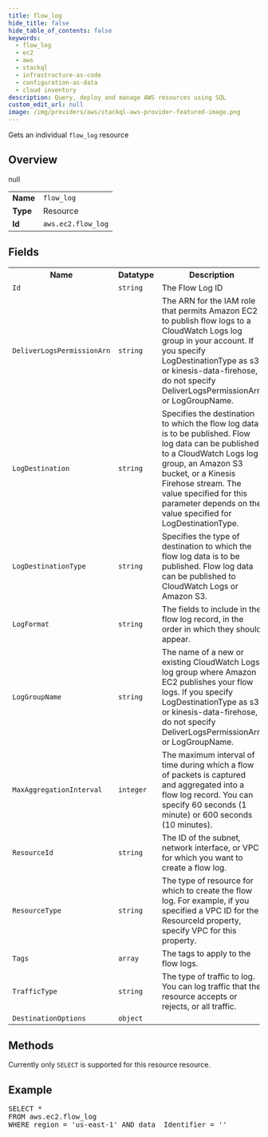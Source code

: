 ```yaml
---
title: flow_log
hide_title: false
hide_table_of_contents: false
keywords:
  - flow_log
  - ec2
  - aws
  - stackql
  - infrastructure-as-code
  - configuration-as-data
  - cloud inventory
description: Query, deploy and manage AWS resources using SQL
custom_edit_url: null
image: /img/providers/aws/stackql-aws-provider-featured-image.png
---
```

Gets an individual <code>flow_log</code> resource

## Overview
<table><tbody>
<tr><td><b>Name</b></td><td><code>flow_log</code></td></tr>
<tr><td><b>Type</b></td><td>Resource</td></tr>
null
<tr><td><b>Id</b></td><td><code>aws.ec2.flow_log</code></td></tr>
</tbody></table>

## Fields
<table><tbody>
<tr><th>Name</th><th>Datatype</th><th>Description</th></tr>
<tr><td><code>Id</code></td><td><code>string</code></td><td>The Flow Log ID</td></tr><tr><td><code>DeliverLogsPermissionArn</code></td><td><code>string</code></td><td>The ARN for the IAM role that permits Amazon EC2 to publish flow logs to a CloudWatch Logs log group in your account. If you specify LogDestinationType as s3 or kinesis-data-firehose, do not specify DeliverLogsPermissionArn or LogGroupName.</td></tr><tr><td><code>LogDestination</code></td><td><code>string</code></td><td>Specifies the destination to which the flow log data is to be published. Flow log data can be published to a CloudWatch Logs log group, an Amazon S3 bucket, or a Kinesis Firehose stream. The value specified for this parameter depends on the value specified for LogDestinationType.</td></tr><tr><td><code>LogDestinationType</code></td><td><code>string</code></td><td>Specifies the type of destination to which the flow log data is to be published. Flow log data can be published to CloudWatch Logs or Amazon S3.</td></tr><tr><td><code>LogFormat</code></td><td><code>string</code></td><td>The fields to include in the flow log record, in the order in which they should appear.</td></tr><tr><td><code>LogGroupName</code></td><td><code>string</code></td><td>The name of a new or existing CloudWatch Logs log group where Amazon EC2 publishes your flow logs. If you specify LogDestinationType as s3 or kinesis-data-firehose, do not specify DeliverLogsPermissionArn or LogGroupName.</td></tr><tr><td><code>MaxAggregationInterval</code></td><td><code>integer</code></td><td>The maximum interval of time during which a flow of packets is captured and aggregated into a flow log record. You can specify 60 seconds (1 minute) or 600 seconds (10 minutes).</td></tr><tr><td><code>ResourceId</code></td><td><code>string</code></td><td>The ID of the subnet, network interface, or VPC for which you want to create a flow log.</td></tr><tr><td><code>ResourceType</code></td><td><code>string</code></td><td>The type of resource for which to create the flow log. For example, if you specified a VPC ID for the ResourceId property, specify VPC for this property.</td></tr><tr><td><code>Tags</code></td><td><code>array</code></td><td>The tags to apply to the flow logs.</td></tr><tr><td><code>TrafficType</code></td><td><code>string</code></td><td>The type of traffic to log. You can log traffic that the resource accepts or rejects, or all traffic.</td></tr><tr><td><code>DestinationOptions</code></td><td><code>object</code></td><td></td></tr>
</tbody></table>

## Methods
Currently only <code>SELECT</code> is supported for this resource resource.

## Example
<pre>
SELECT * 
FROM aws.ec2.flow_log
WHERE region = 'us-east-1' AND data__Identifier = '<Id>'
</pre>

